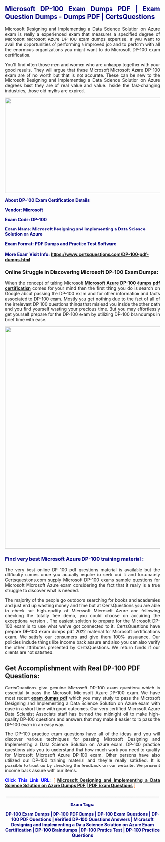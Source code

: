 <h2 style="text-align: justify;"><span style="color: #000080;">Microsoft DP-100 Exam Dumps PDF | Exam Question Dumps - Dumps PDF | CertsQuestions</span></h2>
<p style="text-align: justify;">Microsoft Designing and Implementing a Data Science Solution on Azure exam is really a experienced exam that measures a specified degree of Microsoft Microsoft Azure DP-100 exam dumps expertise. If you want to avail the opportunities of performing a improved job and to perform with all the enormous organizations you might want to do Microsoft DP-100 exam certification.</p>
<p style="text-align: justify;">You'll find often those men and women who are unhappy together with your good results. They will argue that these Microsoft Microsoft Azure DP-100 exam are of no worth but that is not accurate. These can be new to the Microsoft Designing and Implementing a Data Science Solution on Azure degrees bust they are of real value and value. Inside the fast-changing industries, those old myths are expired.</p>
<p><img style="display: block; margin-left: auto; margin-right: auto;" src="https://i.imgur.com/eaP4ae9.png" width="840" height="310" /></p>
<p><span style="color: #000080;"><strong>About DP-100 Exam Certification Details</strong></span></p>
<p><span style="color: #000080;"><strong>Vendor: Microsoft<br /></strong></span></p>
<p><span style="color: #000080;"><strong>Exam Code: DP-100</strong></span></p>
<p><span style="color: #000080;"><strong>Exam Name: Microsoft Designing and Implementing a Data Science Solution on Azure</strong></span></p>
<p><span style="color: #000080;"><strong>Exam Format: PDF Dumps and Practice Test Software<br /><br />More Exam Visit Info: <span style="color: #ff6600;"><a href="https://www.certsquestions.com/DP-100-pdf-dumps.html">https://www.certsquestions.com/DP-100-pdf-dumps.html</a></span></strong></span></p>
<h3>Online Struggle in Discovering Microsoft DP-100 Exam Dumps:</h3>
<p style="text-align: justify;">When the concept of taking Microsoft <a href="https://www.certsquestions.com/DP-100-pdf-dumps.html"><strong>Microsoft Azure DP-100 dumps pdf certification</strong></a> comes for your mind then the first thing you do is search on Google about passing the DP-100 exam and for other information and facts associated to DP-100 exam. Mostly you get nothing due to the fact of all of the irrelevant DP 100 questions things that mislead you inside the other path and you find yourself wasting your precious time. But you may effortlessly get yourself prepare for the DP-100 exam by utilizing DP-100 braindumps in brief time with ease.</p>
<p><a href="https://www.certsquestions.com/DP-100-pdf-dumps.html"><img style="display: block; margin-left: auto; margin-right: auto;" src="https://i.imgur.com/pxhoKQ2.png" width="720" /></a></p>
<h3><span style="color: #000080;">Find very best Microsoft Azure DP-100 training material :</span></h3>
<p style="text-align: justify;">The very best online DP 100 pdf questions material is available but the difficulty comes once you actually require to seek out it and fortunately Certsquestions.com supply Microsoft DP-100 exams sample questions for Microsoft Microsoft Azure exam considering the fact that it really is a true struggle to discover what is needed.</p>
<p style="text-align: justify;">The majority of the people go outdoors searching for books and academies and just end up wasting money and time but at CertsQuestions you are able to check out high-quality of Microsoft Microsoft Azure and following checking the totally free demo, you could choose on acquiring the exceptional version . The easiest solution to prepare for the Microsoft DP-100 exam is to use what we've got connected to it. CertsQuestions have <span style="color: #000000;">prepare DP-100 exam dumps pdf 2022</span> material for Microsoft certifications exam. We satisfy our consumers and give them 100% assurance. Our policies include things like income back assure and also you can also verify the other attributes presented by CertsQuestions. We return funds if our clients are not satisfied.</p>
<h2>Get Accomplishment with Real DP-100 PDF Questions:</h2>
<p style="text-align: justify;">CertsQuestions give genuine Microsoft DP-100 exam questions which is essential to pass the Microsoft Microsoft Azure DP-100 exam. We have most recent<strong>&nbsp;<a href="https://www.certsquestions.com/">exam dumps pdf</a></strong>&nbsp;which you may study to pass the Microsoft Designing and Implementing a Data Science Solution on Azure exam with ease in a short time with good outcomes. Our very certified Microsoft Azure Data Scientist Associate staff has burned the midnight oil to make high-quality DP-100 questions and answers that may make it easier to to pass the DP-100 exam in an easy way.</p>
<p style="text-align: justify;">The DP-100 practice exam questions have all of the ideas and you will discover various techniques for passing Microsoft Designing and Implementing a Data Science Solution on Azure exam. DP-100 practice questions aids you to understand that how much work you need to qualify for Microsoft Microsoft Azure DP-100 exam. Other persons have also utilized our DP-100 training material and they're really satisfied. It is possible to trust us by checking the feedback on our website. We present income back assure with our items.</p>
<p style="text-align: justify;"><span style="color: #0000ff;"><strong>Click This Link URL</strong>:</span> <span style="color: #ff6600;">[ <strong><a href="https://www.certsquestions.com/microsoft-azure-data-scientist-associate-certification.html">Microsoft Designing and Implementing a Data Science Solution on Azure Dumps PDF | PDF Exam Questions</a></strong> ]</span></p>
<p style="text-align: center;">______________________________________________________________________________</p>
<p style="text-align: center;"><span style="color: #000080;"><strong>Exam Tags:</strong></span></p>
<p style="text-align: center;"><span style="color: #000080;"><strong>DP-100 Exam Dumps | DP-100 PDF Dumps | DP-100 Exam Questions | DP-100 PDF Questions | Verified DP-100 Questions Answers | Microsoft Designing and Implementing a Data Science Solution on Azure Exam Certification | DP-100 Braindumps | DP-100 Pratice Test | DP-100 Practice Questions</strong></span></p>
